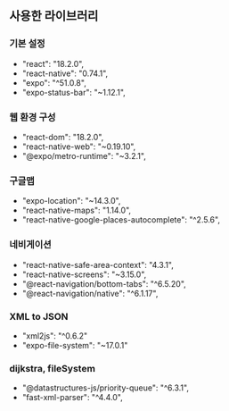 ## 사용한 라이브러리

### 기본 설정

- "react": "18.2.0",
- "react-native": "0.74.1",
- "expo": "^51.0.8",
- "expo-status-bar": "~1.12.1",

### 웹 환경 구성

- "react-dom": "18.2.0",
- "react-native-web": "~0.19.10",
- "@expo/metro-runtime": "~3.2.1",

### 구글맵

- "expo-location": "~14.3.0",
- "react-native-maps": "1.14.0",
- "react-native-google-places-autocomplete": "^2.5.6",

### 네비게이션

- "react-native-safe-area-context": "4.3.1",
- "react-native-screens": "~3.15.0",
- "@react-navigation/bottom-tabs": "^6.5.20",
- "@react-navigation/native": "^6.1.17",

### XML to JSON

- "xml2js": "^0.6.2"
- "expo-file-system": "~17.0.1"

### dijkstra, fileSystem

- "@datastructures-js/priority-queue": "^6.3.1",
- "fast-xml-parser": "^4.4.0",
